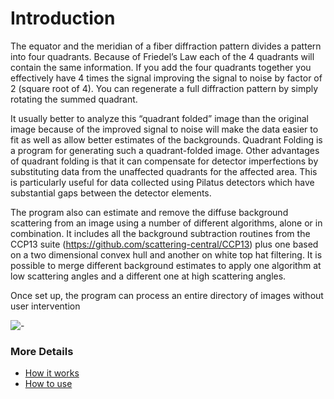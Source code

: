 # Introduction

The equator and the meridian of a fiber diffraction pattern divides a pattern into four quadrants. Because of Friedel’s Law each of the 4 quadrants will contain the same information.  If you add the four quadrants together you effectively have 4 times the signal improving the signal to noise by factor of 2 (square root of 4).  You can regenerate a full diffraction pattern by simply rotating the summed quadrant. 

It usually better to analyze this “quadrant folded” image than the original image because of the improved signal to noise will make the data easier to fit as well as allow better estimates of the backgrounds. Quadrant Folding is a program for generating such a quadrant-folded image. Other advantages of quadrant folding is that it can compensate for detector imperfections by substituting data from the unaffected quadrants for the affected area.  This is particularly useful for data collected using Pilatus detectors which have substantial gaps between the detector elements. 

The program also can estimate and remove the diffuse background scattering from an image using a number of different algorithms, alone or in combination. It includes all the background subtraction routines from the CCP13 suite (https://github.com/scattering-central/CCP13) plus one based on a two dimensional convex hull and another on white top hat filtering. It is possible to merge different background estimates to apply one algorithm at low scattering angles and a different one at high scattering angles.

Once set up, the program can process an entire directory of images without user intervention

![-](/images/QF/image_tab.png)

### More Details
* [How it works](Quadrant-Folding--How-it-works.html)
* [How to use](Quadrant-Folding--How-to-use.html)